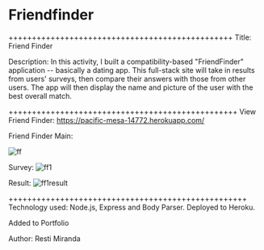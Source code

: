 # Friendfinder

++++++++++++++++++++++++++++++++++++++++++++++++
Title: Friend Finder 

Description: In this activity, I built a compatibility-based "FriendFinder" application -- basically a dating app. This full-stack site will take in results from users' surveys, then compare their answers with those from other users. The app will then display the name and picture of the user with the best overall match.

+++++++++++++++++++++++++++++++++++++++++++++++++
View Friend Finder:
https://pacific-mesa-14772.herokuapp.com/

Friend Finder Main:

![ff](https://user-images.githubusercontent.com/43328718/51677916-b3021f80-1fa0-11e9-85ca-9d32d2bf0a68.PNG)

Survey:
![ff1](https://user-images.githubusercontent.com/43328718/51677925-b695a680-1fa0-11e9-81f6-589f7f449f56.PNG)

Result:
![ff1result](https://user-images.githubusercontent.com/43328718/51677927-b85f6a00-1fa0-11e9-98f1-2d39f409d705.PNG)



+++++++++++++++++++++++++++++++++++++++++++++++++++
Technology used: Node.js, Express and Body Parser. Deployed to Heroku.


Added to Portfolio

Author: Resti Miranda
